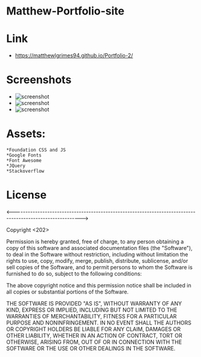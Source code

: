 # Matthew-Portfolio-site

# Link
   * https://matthewlgrimes94.github.io/Portfolio-2/

# Screenshots
   * ![screenshot](https://github.com/Matthewlgrimes94/Portfolio-2/blob/master/images/Screenshot%20(26).png)
   * ![screenshot](https://github.com/Matthewlgrimes94/Portfolio-2/blob/master/images/Screenshot%20(27).png)
   * ![screenshot](https://github.com/Matthewlgrimes94/Portfolio-2/blob/master/images/Screenshot%20(28).png)
# Assets:
    *Foundation CSS and JS
    *Google Fonts
    *Font Awesome
    *JQuery
    *Stackoverflow

# License

<---------------------------------------------------------------------------------------------------------->

Copyright <202> <Matthew Grimes>

Permission is hereby granted, free of charge, to any person obtaining a copy of this software and associated documentation files (the "Software"), to deal in the Software without restriction, including without limitation the rights to use, copy, modify, merge, publish, distribute, sublicense, and/or sell copies of the Software, and to permit persons to whom the Software is furnished to do so, subject to the following conditions:

The above copyright notice and this permission notice shall be included in all copies or substantial portions of the Software.

THE SOFTWARE IS PROVIDED "AS IS", WITHOUT WARRANTY OF ANY KIND, EXPRESS OR IMPLIED, INCLUDING BUT NOT LIMITED TO THE WARRANTIES OF MERCHANTABILITY, FITNESS FOR A PARTICULAR PURPOSE AND NONINFRINGEMENT. IN NO EVENT SHALL THE AUTHORS OR COPYRIGHT HOLDERS BE LIABLE FOR ANY CLAIM, DAMAGES OR OTHER LIABILITY, WHETHER IN AN ACTION OF CONTRACT, TORT OR OTHERWISE, ARISING FROM, OUT OF OR IN CONNECTION WITH THE SOFTWARE OR THE USE OR OTHER DEALINGS IN THE SOFTWARE.


